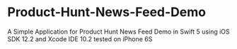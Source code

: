 # Product-Hunt-News-Feed-Demo
A Simple Application for Product Hunt News Feed Demo in Swift 5 using iOS SDK 12.2 and Xcode IDE 10.2 tested on iPhone 6S
